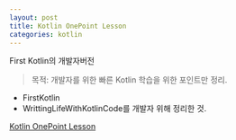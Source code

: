 ```yaml
---
layout: post
title: Kotlin OnePoint Lesson
categories: kotlin
---
```


First Kotlin의 개발자버전

>목적: 
개발자를 위한 빠른 Kotlin 학습을 위한 포인트만 정리.  
- FirstKotlin
- WrittingLifeWithKotlinCode를 개발자 위해 정리한 것.

[Kotlin OnePoint Lesson](https://github.com/VintageAppMaker/KotlinOnepointLesson)
